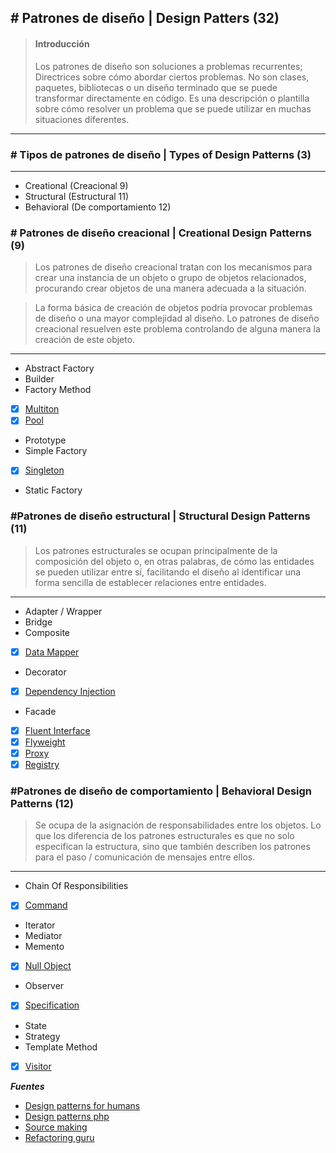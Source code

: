 ## \# Patrones de diseño | Design Patters (32)

> #### Introducción
>Los patrones de diseño son soluciones a problemas recurrentes; Directrices sobre cómo abordar ciertos problemas. No son clases, paquetes, bibliotecas o un diseño terminado que se puede transformar directamente en código. Es una descripción o plantilla sobre cómo resolver un problema que se puede utilizar en muchas situaciones diferentes.
---

### \# Tipos de patrones de diseño | Types of Design Patterns (3)
---

- Creational (Creacional 9)
- Structural (Estructural 11)
- Behavioral (De comportamiento 12)


### \# Patrones de diseño creacional | Creational Design Patterns (9)

>Los patrones de diseño creacional tratan con los mecanismos para crear una instancia de un objeto o grupo de objetos relacionados, procurando crear objetos de una manera adecuada a la situación. 

>La forma básica de creación de objetos podría provocar problemas de diseño o una mayor complejidad al diseño. Lo patrones de diseño creacional resuelven este problema controlando de alguna manera la creación de este objeto.


---

- Abstract Factory
- Builder
- Factory Method
- [x] [Multiton](https://github.com/shortymolinari/Design-Patterns/tree/master/DesignPatterns/Creational/Multiton "Multiton")
- [x] [Pool](https://github.com/shortymolinari/Design-Patterns/tree/master/DesignPatterns/Creational/Pool "Pool")
- Prototype
- Simple Factory
- [x] [Singleton](https://github.com/shortymolinari/Design-Patterns/tree/master/DesignPatterns/Creational/Singleton "Singleton")
- Static Factory


### \#Patrones de diseño estructural | Structural Design Patterns (11)

> Los patrones estructurales se ocupan principalmente de la composición del objeto o, en otras palabras, de cómo las entidades se pueden utilizar entre sí, facilitando el diseño al identificar una forma sencilla de establecer relaciones entre entidades.

---


- Adapter / Wrapper
- Bridge
- Composite
- [x] [Data Mapper](https://github.com/shortymolinari/Design-Patterns/tree/master/DesignPatterns/Structural/DataMapper)
- Decorator
- [x] [Dependency Injection](https://github.com/shortymolinari/Design-Patterns/tree/master/DesignPatterns/Structural/DependencyInjection "Dependency Injection")
- Facade
- [x] [Fluent Interface](https://github.com/shortymolinari/Design-Patterns/tree/master/DesignPatterns/Structural/FluentInterface "Fluent Interface")
- [x] [Flyweight](https://github.com/shortymolinari/Design-Patterns/tree/master/DesignPatterns/Structural/Flyweight "Flyweight")
- [x] [Proxy](https://github.com/shortymolinari/Design-Patterns/tree/master/DesignPatterns/Structural/Proxy "Proxy")
- [x] [Registry](https://github.com/shortymolinari/Design-Patterns/tree/master/DesignPatterns/Structural/Registry "Registry")

### \#Patrones de diseño de comportamiento | Behavioral Design Patterns (12)

>Se ocupa de la asignación de responsabilidades entre los objetos. Lo que los diferencia de los patrones estructurales es que no solo especifican la estructura, sino que también describen los patrones para el paso / comunicación de mensajes entre ellos. 
___


- Chain Of Responsibilities
- [x] [Command](https://github.com/shortymolinari/Design-Patterns/tree/master/DesignPatterns/Behavioral/Command)
- Iterator
- Mediator
- Memento
- [x] [Null Object](https://github.com/shortymolinari/Design-Patterns/tree/master/DesignPatterns/Behavioral/NullObject)
- Observer
- [x] [Specification](https://github.com/shortymolinari/Design-Patterns/tree/master/DesignPatterns/Behavioral/Specification)
- State
- Strategy
- Template Method
- [x] [Visitor](https://github.com/shortymolinari/Design-Patterns/tree/master/DesignPatterns/Behavioral/Visitor)

***Fuentes***

- [Design patterns for humans](https://github.com/kamranahmedse/design-patterns-for-humans)
- [Design patterns php](https://designpatternsphp.readthedocs.io/en/latest/README.html)
- [Source making](https://sourcemaking.com/design_patterns/)
- [Refactoring guru](https://refactoring.guru/design-patterns)







